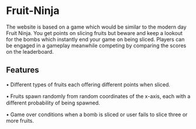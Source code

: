 # Fruit-Ninja
The website is based on a game which would be similar to the modern day
Fruit Ninja. You get points on slicing fruits but beware and keep a lookout
for the bombs which instantly end your game on being sliced. Players can be
engaged in a gameplay meanwhile competing by comparing the scores on
the leaderboard.

## Features
• Diﬀerent types of fruits each oﬀering diﬀerent points when sliced.

• Fruits spawn randomly from random coordinates of the x-axis, each with a
diﬀerent probability of being spawned.

• Game over conditions when a bomb is sliced or user fails to slice three or
more fruits.
